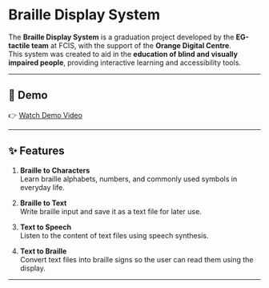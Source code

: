 # Braille Display System

The **Braille Display System** is a graduation project developed by the **EG-tactile team** at FCIS, with the support of the **Orange Digital Centre**.  
This system was created to aid in the **education of blind and visually impaired people**, providing interactive learning and accessibility tools.

---

## 🎥 Demo
👉 [Watch Demo Video](https://drive.google.com/drive/folders/1ZQ6dYak2NDnrfLx3g78-AhTp2auUd9wa?usp=sharing)

---

## ✨ Features

1. **Braille to Characters**  
   Learn braille alphabets, numbers, and commonly used symbols in everyday life.  

2. **Braille to Text**  
   Write braille input and save it as a text file for later use.  

3. **Text to Speech**  
   Listen to the content of text files using speech synthesis.  

4. **Text to Braille**  
   Convert text files into braille signs so the user can read them using the display.  

---
